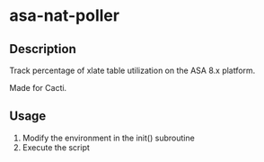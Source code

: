 asa-nat-poller
====================

Description
---------------------

Track percentage of xlate table utilization on the ASA 8.x platform.

Made for Cacti.

Usage
---------------------

1) Modify the environment in the init() subroutine
2) Execute the script
